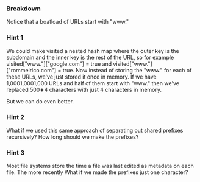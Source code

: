### Breakdown

Notice that a boatload of URLs start with "www."

### Hint 1

We could make visited a nested hash map where the outer key is the subdomain and the inner key is the rest of the 
URL, so for example visited["www."]["google.com"] = true and visited["www."]["rommelrico.com"] = true. Now instead of 
storing the "www." for each of these URLs, we've just stored it once in memory. If we have 1,0001,0001,000 URLs and 
half of them start with "www." then we've replaced 500∗4 characters with just 4 characters in memory.

But we can do even better.

### Hint 2

What if we used this same approach of separating out shared prefixes recursively? How long should we make the prefixes?

### Hint 3

Most file systems store the time a file was last edited as metadata on each file. The more recently 
What if we made the prefixes just one character?

